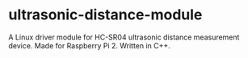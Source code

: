 # ultrasonic-distance-module
A Linux driver module for HC-SR04 ultrasonic distance measurement device. Made for Raspberry Pi 2. Written in C++. 
